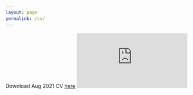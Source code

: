 ```yaml
---
layout: page
permalink: /cv/
---
```


Download Aug 2021 CV [here](https://github.com/jheilbron/jheilbron.github.io/raw/master/downloads/heilbron_cv.pdf)
![My helpful screenshot](https://github.com/jheilbron/jheilbron.github.io/raw/master/downloads/heilbron_cv.pdf)



